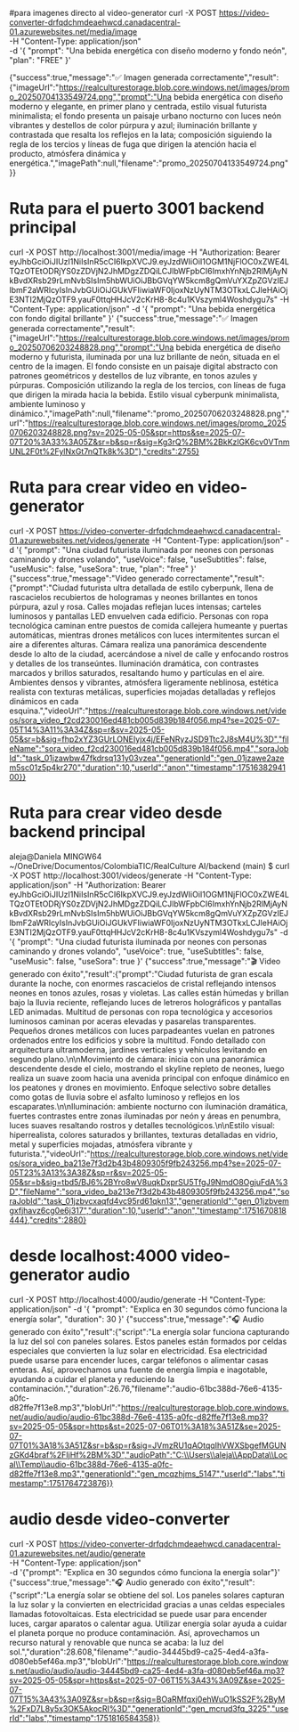 #para imagenes directo al video-generator
curl -X POST https://video-converter-drfqdchmdeaehwcd.canadacentral-01.azurewebsites.net/media/image \
  -H "Content-Type: application/json" \
  -d '{
    "prompt": "Una bebida energética con diseño moderno y fondo neón",
    "plan": "FREE"
}'

{"success":true,"message":"✅ Imagen generada correctamente","result":{"imageUrl":"https://realculturestorage.blob.core.windows.net/images/promo_20250704133549724.png","prompt":"Una bebida energética con diseño moderno y elegante, en primer plano y centrada, estilo visual futurista minimalista; el fondo presenta un paisaje urbano nocturno con luces neón vibrantes y destellos de color púrpura y azul; iluminación brillante y contrastada que resalta los reflejos en la lata; composición siguiendo la regla de los tercios y líneas de fuga que dirigen la atención hacia el producto, atmósfera dinámica y energética.","imagePath":null,"filename":"promo_20250704133549724.png"}}

# Ruta para el puerto 3001 backend principal

curl -X POST http://localhost:3001/media/image   -H "Authorization: Bearer eyJhbGciOiJIUzI1NiIsInR5cCI6IkpXVCJ9.eyJzdWIiOiI1OGM1NjFlOC0xZWE4LTQzOTEtODRjYS0zZDVjN2JhMDgzZDQiLCJlbWFpbCI6ImxhYnNjb2RlMjAyNkBvdXRsb29rLmNvbSIsIm5hbWUiOiJBbGVqYW5kcm8gQmVuYXZpZGVzIEJlbmF2aWRlcyIsInJvbGUiOiJGUkVFIiwiaWF0IjoxNzUyNTM3OTkxLCJleHAiOjE3NTI2MjQzOTF9.yauF0ttqHHJcV2cKrH8-8c4u1KVszyml4Woshdygu7s"   -H "Content-Type: application/json"   -d '{
    "prompt": "Una bebida energética con fondo digital brillante"
  }'
{"success":true,"message":"✅ Imagen generada correctamente","result":{"imageUrl":"https://realculturestorage.blob.core.windows.net/images/promo_20250706203248828.png","prompt":"Una bebida energética de diseño moderno y futurista, iluminada por una luz brillante de neón, situada en el centro de la imagen. El fondo consiste en un paisaje digital abstracto con patrones geométricos y destellos de luz vibrante, en tonos azules y púrpuras. Composición utilizando la regla de los tercios, con líneas de fuga que dirigen la mirada hacia la bebida. Estilo visual cyberpunk minimalista, ambiente luminoso y dinámico.","imagePath":null,"filename":"promo_20250706203248828.png","url":"https://realculturestorage.blob.core.windows.net/images/promo_20250706203248828.png?sv=2025-05-05&spr=https&se=2025-07-07T20%3A33%3A05Z&sr=b&sp=r&sig=Kg3rQ%2BM%2BkKzlGK6cv0VTnmUNL2F0t%2FylNxGt7nQTk8k%3D"},"credits":2755}

# Ruta para crear video en video-generator

curl -X POST https://video-converter-drfqdchmdeaehwcd.canadacentral-01.azurewebsites.net/videos/generate   -H "Content-Type: application/json"   -d '{
    "prompt": "Una ciudad futurista iluminada por neones con personas caminando y drones volando",
    "useVoice": false,
    "useSubtitles": false,
    "useMusic": false,
    "useSora": true,
    "plan": "free"
  }'
{"success":true,"message":"Video generado correctamente","result":{"prompt":"Ciudad futurista ultra detallada de estilo cyberpunk, llena de rascacielos recubiertos de hologramas y neones brillantes en tonos púrpura, azul y rosa. Calles mojadas reflejan luces intensas; carteles luminosos y pantallas LED envuelven cada edificio. Personas con ropa tecnológica caminan entre puestos de comida callejera humeante y puertas automáticas, mientras drones metálicos con luces intermitentes surcan el aire a diferentes alturas. Cámara realiza una panorámica descendente desde lo alto de la ciudad, acercándose a nivel de calle y enfocando rostros y detalles de los transeúntes. Iluminación dramática, con contrastes marcados y brillos saturados, resaltando humo y partículas en el aire. Ambientes densos y vibrantes, atmósfera ligeramente neblinosa, estética realista con texturas metálicas, superficies mojadas detalladas y reflejos dinámicos en cada esquina.","videoUrl":"https://realculturestorage.blob.core.windows.net/videos/sora_video_f2cd230016ed481cb005d839b184f056.mp4?se=2025-07-05T14%3A11%3A34Z&sp=r&sv=2025-05-05&sr=b&sig=fhp2xYZ3GUrLONEIyjx4j/EFeNRyzJSD9Ttc2J8sM4U%3D","fileName":"sora_video_f2cd230016ed481cb005d839b184f056.mp4","soraJobId":"task_01jzawbw47fkdrsq131y03vzea","generationId":"gen_01jzawe2azem5sc01z5p4kr270","duration":10,"userId":"anon","timestamp":1751638294100}}

# Ruta para crear video desde backend principal

aleja@Daniela MINGW64 ~/OneDrive/Documentos/ColombiaTIC/RealCulture AI/backend (main)
$ curl -X POST http://localhost:3001/videos/generate   -H "Content-Type: application/json"   -H "Authorization: Bearer eyJhbGciOiJIUzI1NiIsInR5cCI6IkpXVCJ9.eyJzdWIiOiI1OGM1NjFlOC0xZWE4LTQzOTEtODRjYS0zZDVjN2JhMDgzZDQiLCJlbWFpbCI6ImxhYnNjb2RlMjAyNkBvdXRsb29rLmNvbSIsIm5hbWUiOiJBbGVqYW5kcm8gQmVuYXZpZGVzIEJlbmF2aWRlcyIsInJvbGUiOiJGUkVFIiwiaWF0IjoxNzUyNTM3OTkxLCJleHAiOjE3NTI2MjQzOTF9.yauF0ttqHHJcV2cKrH8-8c4u1KVszyml4Woshdygu7s"   -d '{
    "prompt": "Una ciudad futurista iluminada por neones con personas caminando y drones volando",
    "useVoice": true,
    "useSubtitles": false,
    "useMusic": false,
    "useSora": true
  }'
{"success":true,"message":"🎬 Video generado con éxito","result":{"prompt":"Ciudad futurista de gran escala durante la noche, con enormes rascacielos de cristal reflejando intensos neones en tonos azules, rosas y violetas. Las calles están húmedas y brillan bajo la lluvia reciente, reflejando luces de letreros holográficos y pantallas LED animadas. Multitud de personas con ropa tecnológica y accesorios luminosos caminan por aceras elevadas y pasarelas transparentes. Pequeños drones metálicos con luces parpadeantes vuelan en patrones ordenados entre los edificios y sobre la multitud. Fondo detallado con arquitectura ultramoderna, jardines verticales y vehículos levitando en segundo plano.\n\nMovimiento de cámara: inicia con una panorámica descendente desde el cielo, mostrando el skyline repleto de neones, luego realiza un suave zoom hacia una avenida principal con enfoque dinámico en los peatones y drones en movimiento. Enfoque selectivo sobre detalles como gotas de lluvia sobre el asfalto luminoso y reflejos en los escaparates.\n\nIluminación: ambiente nocturno con iluminación dramática, fuertes contrastes entre zonas iluminadas por neón y áreas en penumbra, luces suaves resaltando rostros y detalles tecnológicos.\n\nEstilo visual: hiperrealista, colores saturados y brillantes, texturas detalladas en vidrio, metal y superficies mojadas, atmósfera vibrante y futurista.","videoUrl":"https://realculturestorage.blob.core.windows.net/videos/sora_video_ba213e7f3d2b43b4809305f9fb243256.mp4?se=2025-07-05T23%3A13%3A38Z&sp=r&sv=2025-05-05&sr=b&sig=tbd5/BJ6%2BYro8wV8uqkDxprSU5TfgJ9NmdO8OgjuFdA%3D","fileName":"sora_video_ba213e7f3d2b43b4809305f9fb243256.mp4","soraJobId":"task_01jzbvcxaqfd4vc95rd61qkn13","generationId":"gen_01jzbvemgxfjhavz6cg0e6j317","duration":10,"userId":"anon","timestamp":1751670818444},"credits":2880} 

# desde localhost:4000 video-generator audio
curl -X POST http://localhost:4000/audio/generate   -H "Content-Type: application/json"   -d '{
    "prompt": "Explica en 30 segundos cómo funciona la energía solar",
    "duration": 30
  }'
{"success":true,"message":"🎧 Audio generado con éxito","result":{"script":"La energía solar funciona capturando la luz del sol con paneles solares. Estos paneles están formados por celdas especiales que convierten la luz solar en electricidad. Esa electricidad puede usarse para encender luces, cargar teléfonos o alimentar casas enteras. Así, aprovechamos una fuente de energía limpia e inagotable, ayudando a cuidar el planeta y reduciendo la contaminación.","duration":26.76,"filename":"audio-61bc388d-76e6-4135-a0fc-d82ffe7f13e8.mp3","blobUrl":"https://realculturestorage.blob.core.windows.net/audio/audio/audio-61bc388d-76e6-4135-a0fc-d82ffe7f13e8.mp3?sv=2025-05-05&spr=https&st=2025-07-06T01%3A18%3A51Z&se=2025-07-07T01%3A18%3A51Z&sr=b&sp=r&sig=JVmzRU1qAOtqqIhVWXSbgefMGUNzGKd4braf%2FIjHf%2BM%3D","audioPath":"C:\\Users\\aleja\\AppData\\Local\\Temp\\audio-61bc388d-76e6-4135-a0fc-d82ffe7f13e8.mp3","generationId":"gen_mcqzhjms_5147","userId":"labs","timestamp":1751764723876}} 

# audio desde video-converter
curl -X POST https://video-converter-drfqdchmdeaehwcd.canadacentral-01.azurewebsites.net/audio/generate \
  -H "Content-Type: application/json" \
  -d '{"prompt": "Explica en 30 segundos cómo funciona la energía solar"}'
{"success":true,"message":"🎧 Audio generado con éxito","result":{"script":"La energía solar se obtiene del sol. Los paneles solares capturan la luz solar y la convierten en electricidad gracias a unas celdas especiales llamadas fotovoltaicas. Esta electricidad se puede usar para encender luces, cargar aparatos o calentar agua. Utilizar energía solar ayuda a cuidar el planeta porque no produce contaminación. Así, aprovechamos un recurso natural y renovable que nunca se acaba: la luz del sol.","duration":28.608,"filename":"audio-34445bd9-ca25-4ed4-a3fa-d080eb5ef46a.mp3","blobUrl":"https://realculturestorage.blob.core.windows.net/audio/audio/audio-34445bd9-ca25-4ed4-a3fa-d080eb5ef46a.mp3?sv=2025-05-05&spr=https&st=2025-07-06T15%3A43%3A09Z&se=2025-07-07T15%3A43%3A09Z&sr=b&sp=r&sig=BOaRMfqxj0ehWuO1kSS2F%2ByM%2FxD7L8y5x3OK5AkocRI%3D","generationId":"gen_mcrud3fq_3225","userId":"labs","timestamp":1751816584358}}

